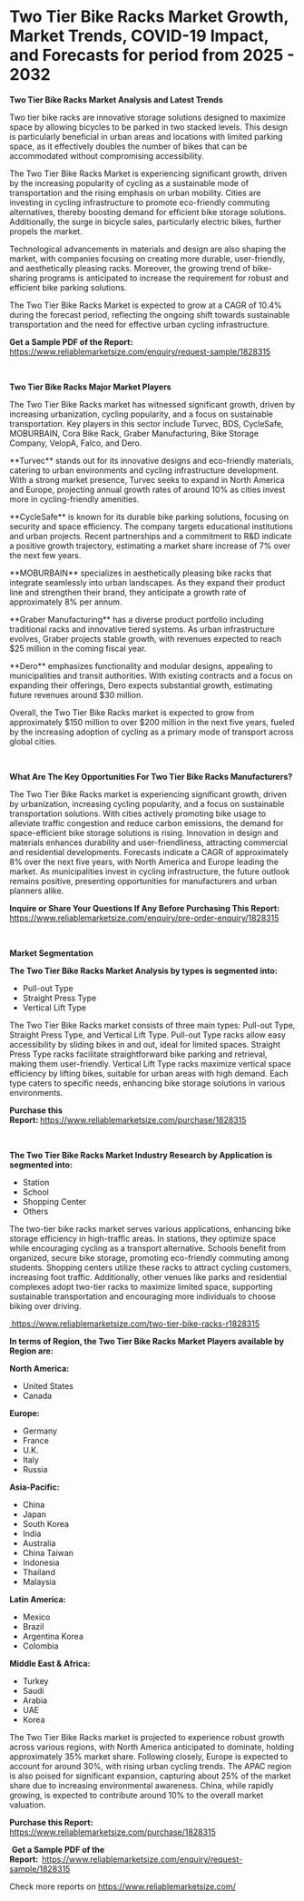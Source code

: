 <p><h1>Two Tier Bike Racks Market Growth, Market Trends, COVID-19 Impact, and Forecasts for period from 2025 - 2032</h1></p><p><strong>Two Tier Bike Racks Market Analysis and Latest Trends</strong></p>
<p><p>Two tier bike racks are innovative storage solutions designed to maximize space by allowing bicycles to be parked in two stacked levels. This design is particularly beneficial in urban areas and locations with limited parking space, as it effectively doubles the number of bikes that can be accommodated without compromising accessibility.</p><p>The Two Tier Bike Racks Market is experiencing significant growth, driven by the increasing popularity of cycling as a sustainable mode of transportation and the rising emphasis on urban mobility. Cities are investing in cycling infrastructure to promote eco-friendly commuting alternatives, thereby boosting demand for efficient bike storage solutions. Additionally, the surge in bicycle sales, particularly electric bikes, further propels the market.</p><p>Technological advancements in materials and design are also shaping the market, with companies focusing on creating more durable, user-friendly, and aesthetically pleasing racks. Moreover, the growing trend of bike-sharing programs is anticipated to increase the requirement for robust and efficient bike parking solutions.</p><p>The Two Tier Bike Racks Market is expected to grow at a CAGR of 10.4% during the forecast period, reflecting the ongoing shift towards sustainable transportation and the need for effective urban cycling infrastructure.</p></p>
<p><strong>Get a Sample PDF of the Report:&nbsp;</strong> <a href="https://www.reliablemarketsize.com/enquiry/request-sample/1828315?utm_campaign=2773&utm_medium=2&utm_source=Github&utm_content=ia&utm_term=10042025&utm_id=two-tier-bike-racks">https://www.reliablemarketsize.com/enquiry/request-sample/1828315</a></p>
<p>&nbsp;</p>
<p><strong>Two Tier Bike Racks Major Market Players</strong></p>
<p><p>The Two Tier Bike Racks market has witnessed significant growth, driven by increasing urbanization, cycling popularity, and a focus on sustainable transportation. Key players in this sector include Turvec, BDS, CycleSafe, MOBURBAIN, Cora Bike Rack, Graber Manufacturing, Bike Storage Company, VelopA, Falco, and Dero.</p><p>**Turvec** stands out for its innovative designs and eco-friendly materials, catering to urban environments and cycling infrastructure development. With a strong market presence, Turvec seeks to expand in North America and Europe, projecting annual growth rates of around 10% as cities invest more in cycling-friendly amenities.</p><p>**CycleSafe** is known for its durable bike parking solutions, focusing on security and space efficiency. The company targets educational institutions and urban projects. Recent partnerships and a commitment to R&D indicate a positive growth trajectory, estimating a market share increase of 7% over the next few years.</p><p>**MOBURBAIN** specializes in aesthetically pleasing bike racks that integrate seamlessly into urban landscapes. As they expand their product line and strengthen their brand, they anticipate a growth rate of approximately 8% per annum.</p><p>**Graber Manufacturing** has a diverse product portfolio including traditional racks and innovative tiered systems. As urban infrastructure evolves, Graber projects stable growth, with revenues expected to reach $25 million in the coming fiscal year.</p><p>**Dero** emphasizes functionality and modular designs, appealing to municipalities and transit authorities. With existing contracts and a focus on expanding their offerings, Dero expects substantial growth, estimating future revenues around $30 million.</p><p>Overall, the Two Tier Bike Racks market is expected to grow from approximately $150 million to over $200 million in the next five years, fueled by the increasing adoption of cycling as a primary mode of transport across global cities.</p></p>
<p>&nbsp;</p>
<p><strong>What Are The Key Opportunities For Two Tier Bike Racks Manufacturers?</strong></p>
<p><p>The Two Tier Bike Racks market is experiencing significant growth, driven by urbanization, increasing cycling popularity, and a focus on sustainable transportation solutions. With cities actively promoting bike usage to alleviate traffic congestion and reduce carbon emissions, the demand for space-efficient bike storage solutions is rising. Innovation in design and materials enhances durability and user-friendliness, attracting commercial and residential developments. Forecasts indicate a CAGR of approximately 8% over the next five years, with North America and Europe leading the market. As municipalities invest in cycling infrastructure, the future outlook remains positive, presenting opportunities for manufacturers and urban planners alike.</p></p>
<p><strong>Inquire or Share Your Questions If Any Before Purchasing This Report:</strong> <a href="https://www.reliablemarketsize.com/enquiry/pre-order-enquiry/1828315?utm_campaign=2773&utm_medium=2&utm_source=Github&utm_content=ia&utm_term=10042025&utm_id=two-tier-bike-racks">https://www.reliablemarketsize.com/enquiry/pre-order-enquiry/1828315</a></p>
<p>&nbsp;</p>
<p><strong>Market Segmentation</strong></p>
<p><strong>The Two Tier Bike Racks Market Analysis by types is segmented into:</strong></p>
<p><ul><li>Pull-out Type</li><li>Straight Press Type</li><li>Vertical Lift Type</li></ul></p>
<p><p>The Two Tier Bike Racks market consists of three main types: Pull-out Type, Straight Press Type, and Vertical Lift Type. Pull-out Type racks allow easy accessibility by sliding bikes in and out, ideal for limited spaces. Straight Press Type racks facilitate straightforward bike parking and retrieval, making them user-friendly. Vertical Lift Type racks maximize vertical space efficiency by lifting bikes, suitable for urban areas with high demand. Each type caters to specific needs, enhancing bike storage solutions in various environments.</p></p>
<p><strong>Purchase this Report:&nbsp;</strong><a href="https://www.reliablemarketsize.com/purchase/1828315?utm_campaign=2773&utm_medium=2&utm_source=Github&utm_content=ia&utm_term=10042025&utm_id=two-tier-bike-racks">https://www.reliablemarketsize.com/purchase/1828315</a></p>
<p>&nbsp;</p>
<p><strong>The Two Tier Bike Racks Market Industry Research by Application is segmented into:</strong></p>
<p><ul><li>Station</li><li>School</li><li>Shopping Center</li><li>Others</li></ul></p>
<p><p>The two-tier bike racks market serves various applications, enhancing bike storage efficiency in high-traffic areas. In stations, they optimize space while encouraging cycling as a transport alternative. Schools benefit from organized, secure bike storage, promoting eco-friendly commuting among students. Shopping centers utilize these racks to attract cycling customers, increasing foot traffic. Additionally, other venues like parks and residential complexes adopt two-tier racks to maximize limited space, supporting sustainable transportation and encouraging more individuals to choose biking over driving.</p></p>
<p><a href="https://www.reliablemarketsize.com/two-tier-bike-racks-r1828315?utm_campaign=2773&utm_medium=2&utm_source=Github&utm_content=ia&utm_term=10042025&utm_id=two-tier-bike-racks">&nbsp;https://www.reliablemarketsize.com/two-tier-bike-racks-r1828315</a></p>
<p><strong>In terms of Region, the Two Tier Bike Racks Market Players available by Region are:</strong></p>
<p>
    <p> <strong> North America: </strong>
        <ul>
            <li>United States</li>
            <li>Canada</li>
        </ul>
        </p> 
    <p> <strong> Europe: </strong>
        <ul>
            <li>Germany</li>
            <li>France</li>
            <li>U.K.</li>
            <li>Italy</li>
            <li>Russia</li>
        </ul>
        </p> 
    <p> <strong> Asia-Pacific: </strong>
        <ul>
            <li>China</li>
            <li>Japan</li>
            <li>South Korea</li>
            <li>India</li>
            <li>Australia</li>
            <li>China Taiwan</li>
            <li>Indonesia</li>
            <li>Thailand</li>
            <li>Malaysia</li>
        </ul>
        </p> 
    <p> <strong> Latin America: </strong>
        <ul>
            <li>Mexico</li>
            <li>Brazil</li>
            <li>Argentina Korea</li>
            <li>Colombia</li>
        </ul>
        </p> 
    <p> <strong> Middle East & Africa: </strong>
        <ul>
            <li>Turkey</li>
            <li>Saudi</li>
            <li>Arabia</li>
            <li>UAE</li>
            <li>Korea</li>
        </ul>
    </p>
    </p>
<p><p>The Two Tier Bike Racks market is projected to experience robust growth across various regions, with North America anticipated to dominate, holding approximately 35% market share. Following closely, Europe is expected to account for around 30%, with rising urban cycling trends. The APAC region is also poised for significant expansion, capturing about 25% of the market share due to increasing environmental awareness. China, while rapidly growing, is expected to contribute around 10% to the overall market valuation.</p></p>
<p><strong>Purchase this Report: </strong><a href="https://www.reliablemarketsize.com/purchase/1828315?utm_campaign=2773&utm_medium=2&utm_source=Github&utm_content=ia&utm_term=10042025&utm_id=two-tier-bike-racks">https://www.reliablemarketsize.com/purchase/1828315</a></p>
<p>&nbsp;<strong>Get a Sample PDF of the Report:&nbsp;&nbsp;</strong><a href="https://www.reliablemarketsize.com/enquiry/request-sample/1828315?utm_campaign=2773&utm_medium=2&utm_source=Github&utm_content=ia&utm_term=10042025&utm_id=two-tier-bike-racks">https://www.reliablemarketsize.com/enquiry/request-sample/1828315</a></p>
<p><strong></strong></p>
<p>Check more reports on <a href="https://www.reliablemarketsize.com/?utm_campaign=2773&utm_medium=2&utm_source=Github&utm_content=ia&utm_term=10042025&utm_id=two-tier-bike-racks">https://www.reliablemarketsize.com/</a></p>